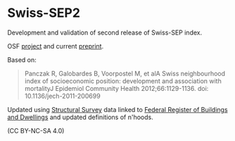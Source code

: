 # Swiss-SEP2

Development and validation of second release of Swiss-SEP index.  

OSF [project](https://osf.io/r8hz7/) and current [preprint](https://doi.org/10.31219/osf.io/py9tz).  

Based on:

> Panczak R, Galobardes B, Voorpostel M, et alA Swiss neighbourhood index of socioeconomic position: development and association with mortalityJ Epidemiol Community Health 2012;66:1129-1136. doi: 10.1136/jech-2011-200699

Updated using [Structural Survey](https://www.bfs.admin.ch/bfs/en/home/statistics/population/surveys/se.html) data linked to [Federal Register of Buildings and Dwellings](https://www.bfs.admin.ch/bfs/en/home/registers/federal-register-buildings-dwellings.html) and updated definitions of n'hoods. 

(CC BY-NC-SA 4.0)
